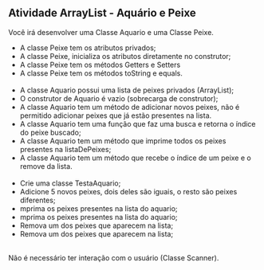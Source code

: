 ## Atividade ArrayList - Aquário e Peixe
Você irá desenvolver uma Classe Aquario e uma Classe Peixe.
<ul>
    <li>A classe Peixe tem os atributos privados;</li>
    <li>A classe Peixe, inicializa os atributos diretamente no construtor;</li>
    <li>A classe Peixe tem os métodos Getters e Setters</li>
    <li>A classe Peixe tem os métodos toString e equals.</li><br>
    <li>A classe Aquario possui uma lista de peixes privados (ArrayList);</li>
    <li>O construtor de Aquario é vazio (sobrecarga de construtor);</li>
    <li>A classe Aquario tem um método de adicionar novos peixes, não é permitido adicionar peixes que já estão presentes na lista.</li>
    <li>A classe Aquario tem uma função que faz uma busca e retorna o índice do peixe buscado;</li>
    <li>A classe Aquario tem um método que imprime todos os peixes presentes na listaDePeixes;</li>
    <li>A classe Aquario tem um método que recebe o índice de um peixe e o remove da lista.</li><br>
    <li>Crie uma classe TestaAquario;</li>
    <li>Adicione 5 novos peixes, dois deles são iguais, o resto são peixes diferentes;</li>
    <li>mprima os peixes presentes na lista do aquario;</li>
    <li>mprima os peixes presentes na lista do aquario;</li>
    <li>Remova um dos peixes que aparecem na lista;</li>
    <li>Remova um dos peixes que aparecem na lista;</li><br>
</ul>
Não é necessário ter interação com o usuário (Classe Scanner).
